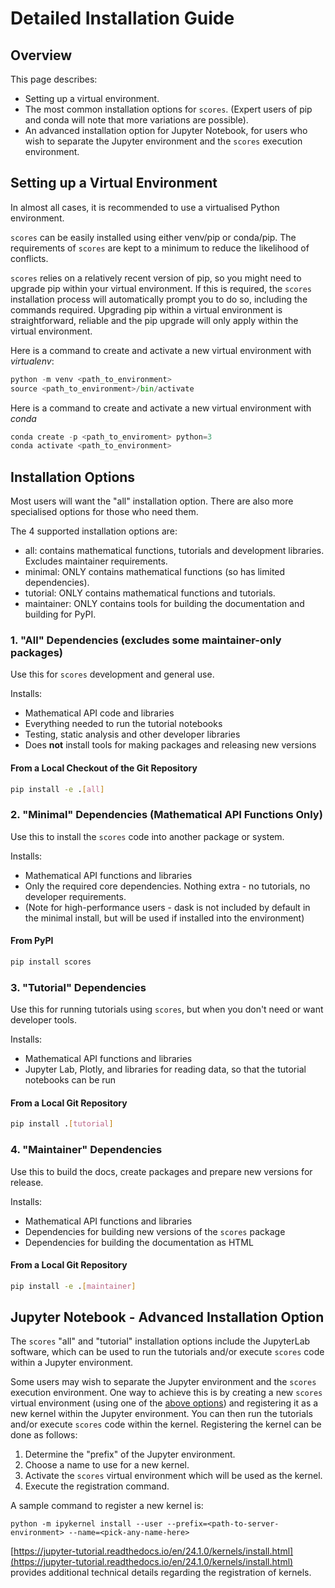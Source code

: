# Detailed Installation Guide

## Overview

This page describes:

- Setting up a virtual environment.
- The most common installation options for `scores`. (Expert users of pip and conda will note that more variations are possible).
- An advanced installation option for Jupyter Notebook, for users who wish to separate the Jupyter environment and the `scores` execution environment.

## Setting up a Virtual Environment

In almost all cases, it is recommended to use a virtualised Python environment. 

`scores` can be easily installed using either venv/pip or conda/pip. The requirements of `scores` are kept to a minimum to reduce the likelihood of conflicts. 

`scores` relies on a relatively recent version of pip, so you might need to upgrade pip within your virtual environment. If this is required, the `scores` installation process will automatically prompt you to do so, including the commands required. Upgrading pip within a virtual environment is straightforward, reliable and the pip upgrade will only apply within the virtual environment.

Here is a command to create and activate a new virtual environment with *virtualenv*:

```py
python -m venv <path_to_environment>
source <path_to_environment>/bin/activate
```

Here is a command to create and activate a new virtual environment with *conda*
```py
conda create -p <path_to_enviroment> python=3
conda activate <path_to_environment>

```

## Installation Options

Most users will want the "all" installation option. There are also more specialised options for those who need them.  

The 4 supported installation options are:

- all: contains mathematical functions, tutorials and development libraries. Excludes maintainer requirements.
- minimal: ONLY contains mathematical functions (so has limited dependencies).
- tutorial: ONLY contains mathematical functions and tutorials.
- maintainer: ONLY contains tools for building the documentation and building for PyPI.

### 1. "All" Dependencies (excludes some maintainer-only packages)

Use this for `scores` development and general use.

Installs:
* Mathematical API code and libraries
* Everything needed to run the tutorial notebooks
* Testing, static analysis and other developer libraries
* Does **not** install tools for making packages and releasing new versions

#### From a Local Checkout of the Git Repository

```bash
pip install -e .[all]
```

### 2. "Minimal" Dependencies (Mathematical API Functions Only)
Use this to install the `scores` code into another package or system.

Installs:
* Mathematical API functions and libraries
* Only the required core dependencies. Nothing extra - no tutorials, no developer requirements.
* (Note for high-performance users - dask is not included by default in the minimal install, but will be used if installed into the environment)

#### From PyPI

```bash
pip install scores
```

### 3. "Tutorial" Dependencies
Use this for running tutorials using `scores`, but when you don't need or want developer tools.

Installs:
* Mathematical API functions and libraries
* Jupyter Lab, Plotly, and libraries for reading data, so that the tutorial notebooks can be run

#### From a Local Git Repository

```bash
pip install .[tutorial]
```

### 4. "Maintainer" Dependencies
Use this to build the docs, create packages and prepare new versions for release.

Installs:
* Mathematical API functions and libraries
* Dependencies for building new versions of the `scores` package
* Dependencies for building the documentation as HTML

#### From a Local Git Repository

```bash
pip install -e .[maintainer]
```

## Jupyter Notebook - Advanced Installation Option

The `scores` "all" and "tutorial" installation options include the JupyterLab software, which can be used to run the tutorials and/or execute `scores` code within a Jupyter environment. 

Some users may wish to separate the Jupyter environment and the `scores` execution environment. One way to achieve this is by creating a new `scores` virtual environment (using one of the [above options](#setting-up-a-virtual-environment)) and registering it as a new kernel within the Jupyter environment. You can then run the tutorials and/or execute `scores` code within the kernel. Registering the kernel can be done as follows:

1. Determine the "prefix" of the Jupyter environment. 
2. Choose a name to use for a new kernel.
3. Activate the `scores` virtual environment which will be used as the kernel.
4. Execute the registration command.

A sample command to register a new kernel is:

`python -m ipykernel install --user --prefix=<path-to-server-environment> --name=<pick-any-name-here>`

[https://jupyter-tutorial.readthedocs.io/en/24.1.0/kernels/install.html](https://jupyter-tutorial.readthedocs.io/en/24.1.0/kernels/install.html) provides additional technical details regarding the registration of kernels.

